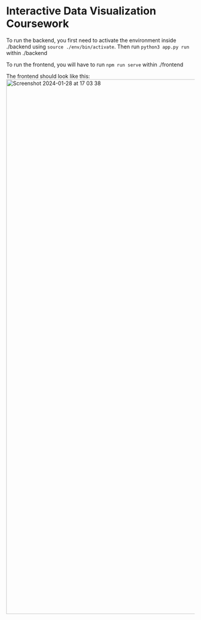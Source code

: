 # Interactive Data Visualization Coursework

To run the backend, you first need to activate the environment inside ./backend using `source ./env/bin/activate`.
Then run `python3 app.py run` within ./backend

To run the frontend, you will have to run `npm run serve` within ./frontend

The frontend should look like this:
<img width="1431" alt="Screenshot 2024-01-28 at 17 03 38" src="https://github.com/zZzejie/interactive_data_visualization_small_project/assets/151081352/1bd2b082-7e1a-4e6b-b030-70e5d59657c8">
